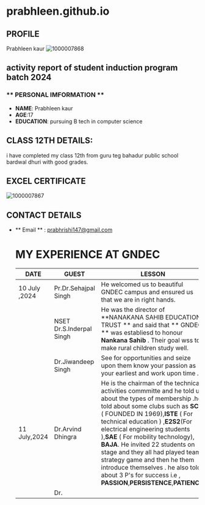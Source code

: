 # prabhleen.github.io 
##  PROFILE
Prabhleen kaur ![1000007868](https://github.com/user-attachments/assets/6c259298-8a28-496b-b293-5ff61825a00d)

## activity report of student induction program batch 2024
### ** PERSONAL IMFORMATION **
- **NAME**: Prabhleen kaur 
- **AGE**:17
- **EDUCATION**: pursuing B tech in computer science

## CLASS 12TH DETAILS:
i have completed my class 12th from guru teg bahadur public school bardwal dhuri with good grades.
## EXCEL CERTIFICATE 
![1000007867](https://github.com/user-attachments/assets/71767f30-996e-443b-8e87-ca7f6675a716)
## CONTACT DETAILS 
- ** Email ** : prabhrishi147@gmail.com
  # MY EXPERIENCE AT GNDEC
  | DATE | GUEST | LESSON |
  |--------|--------|---------|
  |10 July ,2024| Pr.Dr.Sehajpal Singh | He welcomed us to beautiful GNDEC campus and ensured us that we are in right hands.|
  |             | NSET Dr.S.Inderpal Singh| He was the director of **NANAKANA SAHIB EDUCATION TRUST ** and said that ** GNDEC ** was establiesd to honour **Nankana Sahib** . Their goal wss to make rural children study well.|
  |             | Dr.Jiwandeep Singh | See for opportunities and seize upon them know your passion as your earliest and work upon time .|
  |11 July,2024 | Dr.Arvind Dhingra | He is the chairman of the technical activities commmitte and he told us about the types of membership .he told about some clubs such as **SCIE** ( FOUNDED IN 1969),**ISTE** ( For technical education ) ,**E2S2**(For electrical engineering students ),**SAE** ( For mobility technology), **BAJA**. He invited 22 students on stage and they all had played team strategy game and then he them introduce themselves . he also told about 3 P's for success i.e , **PASSION**,**PERSISTENCE**,**PATIENCE**.
  |               | Dr.

